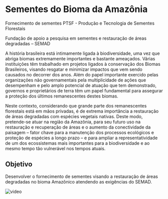 # Sementes do Bioma da Amazônia
Fornecimento de sementes 
PTSF - Produção e Tecnologia de Sementes Florestais 

Fundação de apoio a pesquisa em sementes e restauração de áreas degradadas – SEMAD

A história brasileira está intimamente ligada à biodiversidade, uma vez que abriga biomas
extremamente importantes e bastante ameaçados. Várias instituições têm trabalhado em
projetos ligados à conservação dos Biomas Brasileiros, visando resgatar e minimizar
impactos que vem sendo causados no decorrer dos anos. Além do papel importante
exercido pelas organizações não governamentais pela multiplicidade de ações que
desempenham e pelo amplo potencial de atuação que tem demonstrado, governos e
proprietários de terra têm um papel fundamental para assegurar a proteção dos últimos
remanescentes destes biomas.   
  
Neste contexto, considerando que grande parte dos
remanescentes florestais está em mãos privadas, é de extrema importância a restauração
de áreas degradadas com espécies vegetais nativas. Deste modo, pretende-se atuar na 
região da Amazônia, para seu futuro uso na restauração e recuperação de áreas
e o aumento da conectividade da paisagem – fator chave para a manutenção dos
processos ecológicos e proteção de espécies a longo prazo – e para ampliar a
representatividade de um dos ecossistemas mais importantes para a biodiversidade e ao mesmo
tempo tão vulnerável nos tempos atuais.
  
## Objetivo  
Desenvolver o fornecimento de sementes
visando a restauração de áreas degradadas no bioma Amazônico atendendo as exigências do SEMAD.

![video](https://amazonaid.org/wp-content/uploads/2019/02/ezgif.com-optimize.gif)
